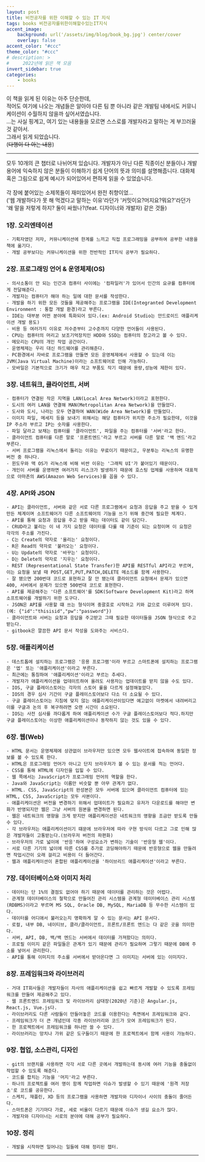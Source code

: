```yaml
---
layout: post
title: 비전공자를 위한 이해할 수 있는 IT 지식
tags: books 비전공자를위한이해할수있는IT지식
accent_image:
    background: url('/assets/img/blog/book_bg.jpg') center/cover
    overlay: false
accent_color: "#ccc"
theme_color: "#ccc"
# description: >
#     2022년에 읽은 책 모음
invert_sidebar: true
categories:
    - books
---
```


이 책을 읽게 된 이유는 아주 단순한데,<br>
적어도 여기에 나오는 개념들은 알아야 다른 팀 뿐 아니라 같은 개발팀 내에서도 커뮤니케이션이 수월하지 않을까 싶어서였습니다.<br>
...는 사실 핑계고, 여기 있는 내용들을 모르면 스스로를 개발자라고 말하는 게 부끄러울 것 같아서. <br>
그래서 읽게 되었습니다.<br>
(~~다행이 다 아는 내용~~)

---

모두 10개의 큰 챕터로 나뉘어져 있습니다.
개발자가 아닌 다른 직종이신 분들이나 개발용어에 익숙하지 않은 분들이 이해하기 쉽게 단어의 뜻과 의미를 설명해줍니다.
대화체 혹은 그림으로 쉽게 예시가 되어있어서 편하게 읽을 수 있었습니다.<br><br>
각 장에 붙어있는 소제목들이 재미있어서 완전 취향이었...<br>
('웹 개발하다가 못 해 먹겠다고 말하는 이유'라던가 '커밋이요?머지요?뭐요?'라던가 '왜 말을 저렇게 하지? 둘이 싸웠나?(feat. 디자이너와 개발자) 같은 것들)

### 1장. 오리엔테이션

    - 기획자였던 저자, 커뮤니케이션에 한계를 느끼고 직접 프로그래밍을 공부하여 공부한 내용을 책에 옮기다.
    - 개발 공부보다는 커뮤니케이션을 위한 전반적인 IT지식 공부가 필요하다.

### 2장. 프로그래밍 언어 & 운영체제(OS)

    - 의사소통이 안 되는 인간과 컴퓨터 사이에는 '컴파일러'가 있어서 인간의 요규를 컴퓨터에게 전달해준다.
    - 개발자는 컴퓨터가 해야 하는 일에 대한 문서를 작성한다.
    - 개발을 하기 위한 모든 것들을 제공해주는 프로그램을 IDE(Integranted Development Environment : 통합 개발 환경)라고 부른다.
    - IDE는 대부분 어떤 분야에 특화되어 있다.(ex: Android Studio는 안드로이드 애플리케이션 개발 용도)
    - 비용 등 여러가지 이유로 저수준부터 고수준까지 다양한 언어들이 사용된다.
    - CPU는 컴퓨터의 머리고 보조기억장치인 HDD와 SSD는 컴퓨터의 창고라고 볼 수 있다.
    - 메모리는 CPU의 개인 작업 공간이다.
    - 운영체제는 우리 대신 하드웨어를 관리해준다.
    - PC환경에서 자바로 프로그램을 만들면 모든 운영체제에서 사용할 수 있는데 이는 JVM(Java Virtual Machine)이라는 소프트웨어로 인해 가능하다.
    - 모바일은 기본적으로 크기가 매우 작고 부품도 작기 때문에 용량,성능에 제한이 있다.

### 3장. 네트워크, 클라이언트, 서버

    - 컴퓨터가 연결된 작은 지역을 LAN(Local Area Network)이라고 표현한다.
    - 도시의 여러 LAN을 연결해 MAN(Metropolitan Area Network)을 만들었다.
    - 도사와 도시, 나라는 모두 연결하여 WAN(Wide Area Network)를 만들었다.
    - 이미지 파일, 메세지 등을 보내기 위해서는 해당 컴퓨터가 위치한 주소가 필요한데, 이것을 IP 주소라 부르고 IP는 숫자를 사용한다.
    - 파일 달라고 보채는 컴퓨터를 '클라이언트', 파일을 주는 컴퓨터를 '서버'라고 한다.
    - 클라이언트 컴퓨터를 다른 말로 '프론트엔드'라고 부르고 서버를 다른 말로 '백 엔드'라고 부른다.
    - 서버 프로그램을 리눅스에서 돌리는 이유는 무료이기 때문이고, 우분투는 리눅스의 유명한 버전 중 하나다.
    - 윈도우와 맥 OS가 리눅스에 비해 비싼 이유는 '그래픽 UI'가 붙어있기 때문이다.
    - 개인이 서버를 운영하면 여러가지 리스크가 발생하기 때문에 호스팅 업체를 사용하며 대표적으로 아마존의 AWS(Amazon Web Services)를 꼽을 수 있다.

### 4장. API와 JSON

    - API는 클라이언트, 서버와 같은 서로 다른 프로그램에서 요청과 응답을 주고 받을 수 있게 만든 체계이며 소프트웨어가 다른 소프트웨어의 기능을 쓰기 위해 중간에 필요한 체계다.
    - API를 통해 요청과 응답을 주고 받을 때는 데이터도 같이 담긴다.
    - CRUD라고 불리는 이 네 가지 요청은 데이터를 다룰 때 기준이 되는 요청이며 이 요청은 각각의 주소를 가진다.
    - C는 Create의 약자로 '올리는' 요청이다.
    - R은 Read의 약자로 '불러오는' 요청이다.
    - U는 Update의 약자로 '바꾸는' 요청이다.
    - D는 Delete의 약자로 '지우는' 요청이다.
    - REST (Representational State Transfer)한 API를 RESTful API라고 부르며, 이는 요청을 보낼 때 POST,GET,PUT,PATCH,DELETE 메소드를 함께 사용한다.
    - 잘 됐으면 200번대 코드로 표현하고 잘 안 됐는데 클라이언트 요청에서 문제가 있으면 400, 서버에서 문제가 있으면 500번대 코드로 표현한다.
    - API를 제공해주는 '다른 소프트웨어'를 SDK(Software Development Kit)라고 하며 소프트웨어를 개발하기 위한 도구다.
    - JSON은 API를 사용할 떄 쓰는 형식이며 중괄호로 시작하고 키와 값으로 이루어져 있다. (예: {"id":"thisisid","pw":"password"})
    - 클라이언트와 서버는 요청과 응답을 주고받고 그때 필요한 데이터들을 JSON 형식으로 주고받는다.
    - gitbook은 깔끔한 API 문서 작성을 도와주는 서비스다.

### 5장. 애플리케이션

    - 데스트톱에 설치하는 프로그램은 '응용 프로그램'이라 부르고 스마트폰에 설치하는 프로그램은 '엡' 또는 '애플리케이션'이라고 부른다.
    - 최근에는 통칭하여 '애플리케이션'이라고 부르는 추세다.
    - 개발자가 애플리케이션을 업데이트하여 올려도 사용자는 업데이트를 받지 않을 수도 있다.
    - IOS, 구글 플레이스토어는 각자의 스토어 룰을 다르게 설정해놓았다.
    - IOS의 경우 심사 기간이 구글 플레이스토어보다 다소 더 소요될 수 있다.
    - 구글 플레이스토어는 지침에 맞지 않는 애플리케이션이있다면 예고없이 마켓에서 내려버리고 이를 구글과 논의 후 복구하려면 오랜 시간이 소요된다.
    - IOS는 사전 심사를 까다롭게 하여 애플리케이션 수가 구글 플레이스토어보다 적다.하지만 구글 플레이스토어는 이상한 애플리케이션이나 동작하지 않는 것도 있을 수 있다.

### 6장. 웹(Web)

    - HTML 문서는 운영체제에 상관없이 브라우저만 있으면 모두 웹사이트에 접속하여 동일한 정보를 볼 수 있도록 한다.
    - HTML은 프로그래밍 언어가 아니고 단지 브라우저가 볼 수 있는 문서를 적는 언어다.
    - CSS를 통해 HTML에 디자인을 입힐 수 있다.
    - 웹 쪽에서는 JavaScript가 프로그래밍 언어의 역할을 한다.
    - Java와 JavaScript는 이름만 비슷할 뿐 아무 관계가 없다.
    - HTML. CSS, JavaScript의 완성본은 모두 서버에 있으며 클라이언트 컴퓨터에 있는 HTML, CSS, JavaScript는 모두 사본이다.
    - 애플리케이션은 버전을 변경하기 위해서 업데이트가 필요하고 유저가 다운로드를 해야만 변화가 반영되지만 웹은 그냥 서버의 원본을 변경하면 된다.
    - 웹은 네트워크의 영향을 크게 받지만 애플리케이션은 네트워크의 영향을 조금만 받도록 만들 수 있다.
    - 각 브라우저는 애플리케이션이기 떄문에 브라우저에 따라 구현 방식이 다르고 그로 인해 많은 개발자들이 고통받는다.(브라우저 버전의 파편화)
    - 브라우저의 가로 넓이에 '반응'하여 구성요소가 변하는 기술이 '반응형 웹'이다.
    - 서로 다른 기기의 넓이에 따른 CSS를 추가로 코딩해야하기 때문에 반응형으로 웹을 만들려면 작업시간이 오래 걸리고 비용이 더 들어간다.
    - 웹과 애플리케이션이 혼합된 애플리케이션을 '하이브리드 애플리케이션'이라고 부른다.

### 7장. 데이터베이스와 이미지 처리

    - 데이터는 단 1%의 결점도 없어야 하기 때문에 데이터를 관리하는 것은 어렵다.
    - 관계형 데이터베이스의 철학으로 만들어진 관리 시스템을 관계형 데이터베이스 관리 시스템(RDBMS)이라고 부르며 MS SQL, Oracle DB, MySQL, MariaDB 등 무수한 시스템이 있다.
    - 데이터를 어디애서 불러오는지 명확하게 알 수 있는 문서는 API 문서다.
    - 로컬, 내부 DB, 네이티브, 클라/클라이언트, 프론트/프론트 엔드는 다 같은 곳을 의미한다.
    - 서버, API, DB, 백/백 엔드는 서버에서 데이터를 가져왔다는 의미다.
    - 프로필 이미지 같은 파일들은 관계가 있기 때문에 관리가 필요하며 그렇기 때문에 DB에 주소를 넣어서 관리한다.
    - API를 통해 이미지의 주소를 서버에서 받아온다면 그 이미지는 서버에 있는 이미지다.

### 8장. 프레임워크와 라이브러리

    - 거대 IT회사들은 개발자들이 자사의 애플리케이션을 쉽고 빠르게 개발할 수 있도록 프레임워크를 만들어 제공해주고 있다.
    - 웹 프론트엔드 프레임워크 및 라이브러리 삼대장(2020년 기준)은 Angular.js, React.js, Vue.js다.
    - 라이브러리도 다른 사람들이 만들어놓은 코드를 이용한다는 측면에서 프레임워크와 같다.
    - 프레임워크가 더 큰 개념인데 각종 라이브러리와 코드가 모여 프레임워크가 된다.
    - 한 프로젝트에서 프레임워크를 하나만 쓸 수 있다.
    - 라이브러리는 망치나 가위 같은 도구들이기 때문에 한 프로젝트에서 함께 사용이 가능하다.

### 9장. 협업, 소스관리, 디자인

    - git의 브랜치를 사용하면 각각 서로 다른 곳에서 개발하는데 동시에 여러 기능을 충돌없이 작업할 수 있도록 해준다.
    - 코드를 합치는 기능을 '머지'라고 부른다.
    - 하나의 프로젝트를 여러 명이 함께 작업하면 이슈가 발생할 수 있기 때문에 '원격 저장소'로 코드를 공유한다.
    - 스케치, 재플린, XD 등의 프로그램을 사용하면 개발자와 디자이너 사이의 충돌이 줄어든다.
    - 스마트폰은 기기마다 가로, 세로 비율이 다르기 때문에 이슈가 생길 요소가 많다.
    - 개발자와 디자이너는 서로의 분야에 대해 공부가 필요하다.

### 10장. 정리

    - 개발을 시작하면 일어나는 일들에 대해 정리된 챕터.

---
